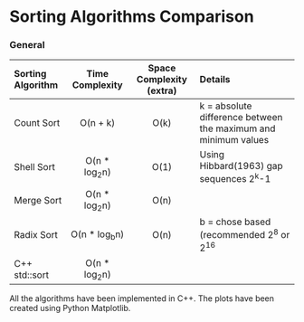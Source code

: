 # Sorting Algorithms Comparison

### General
| Sorting Algorithm | Time Complexity | Space Complexity (extra) | Details |
| :-----| :-----: | :-----: | :---- | 
| Count Sort | O(n + k) | O(k) | k = absolute difference between the maximum and minimum values |
| Shell Sort | O(n * log<sub>2</sub>n) | O(1) | Using Hibbard(1963) gap sequences 2<sup>k</sup>-1 |
| Merge Sort | O(n * log<sub>2</sub>n) | O(n) ||
| Radix Sort | O(n * log<sub>b</sub>n) | O(n) | b = chose based (recommended 2<sup>8</sup> or 2<sup>16</sup> |
| C++ std::sort | O(n * log<sub>2</sub>n) | | |

All the algorithms have been implemented in C++.
The plots have been created using Python Matplotlib.

